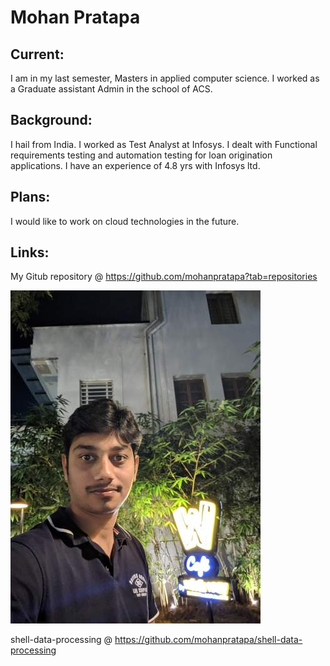 # Mohan Pratapa

## Current:

I am in my last semester, Masters in applied computer science. I worked as a Graduate assistant Admin in the school of ACS.

## Background:

I hail from India. I worked as Test Analyst at Infosys. I dealt with Functional requirements testing and automation testing for loan origination applications. I have an experience of 4.8 yrs with Infosys ltd.

## Plans:

I would like to work on cloud technologies in the future.

## Links:

My Gitub repository @ https://github.com/mohanpratapa?tab=repositories 

![](picture.jpg)


shell-data-processing @ https://github.com/mohanpratapa/shell-data-processing
